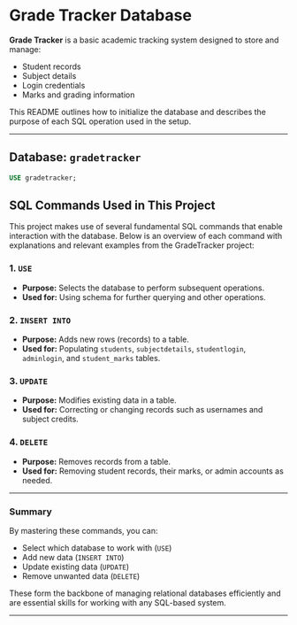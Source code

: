 #  Grade Tracker Database

**Grade Tracker** is a basic academic tracking system designed to store and manage:

- Student records
- Subject details
- Login credentials
- Marks and grading information

This README outlines how to initialize the database and describes the purpose of each SQL operation used in the setup.

---

##  Database: `gradetracker`

```sql
USE gradetracker;
```
##  SQL Commands Used in This Project

This project makes use of several fundamental SQL commands that enable interaction with the database. Below is an overview of each command with explanations and relevant examples from the GradeTracker project:

### 1. `USE`

- **Purpose:** Selects the database to perform subsequent operations.
- **Used for:** Using schema for further querying and other operations.

### 2. `INSERT INTO`

- **Purpose:** Adds new rows (records) to a table.
- **Used for:** Populating `students`, `subjectdetails`, `studentlogin`, `adminlogin`, and `student_marks` tables.

### 3. `UPDATE`

- **Purpose:** Modifies existing data in a table.
- **Used for:** Correcting or changing records such as usernames and subject credits.

### 4. `DELETE`

- **Purpose:** Removes records from a table.
- **Used for:** Removing student records, their marks, or admin accounts as needed.

---

### Summary

By mastering these commands, you can:

- Select which database to work with (`USE`)
- Add new data (`INSERT INTO`)
- Update existing data (`UPDATE`)
- Remove unwanted data (`DELETE`)

These form the backbone of managing relational databases efficiently and are essential skills for working with any SQL-based system.

---

